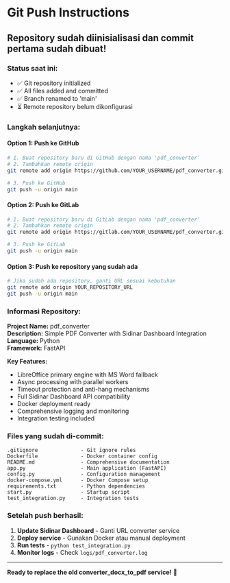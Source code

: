 # Git Push Instructions

## Repository sudah diinisialisasi dan commit pertama sudah dibuat!

### Status saat ini:
- ✅ Git repository initialized
- ✅ All files added and committed
- ✅ Branch renamed to 'main'
- ⏳ Remote repository belum dikonfigurasi

### Langkah selanjutnya:

#### Option 1: Push ke GitHub
```bash
# 1. Buat repository baru di GitHub dengan nama 'pdf_converter'
# 2. Tambahkan remote origin
git remote add origin https://github.com/YOUR_USERNAME/pdf_converter.git

# 3. Push ke GitHub
git push -u origin main
```

#### Option 2: Push ke GitLab
```bash
# 1. Buat repository baru di GitLab dengan nama 'pdf_converter'
# 2. Tambahkan remote origin
git remote add origin https://gitlab.com/YOUR_USERNAME/pdf_converter.git

# 3. Push ke GitLab
git push -u origin main
```

#### Option 3: Push ke repository yang sudah ada
```bash
# Jika sudah ada repository, ganti URL sesuai kebutuhan
git remote add origin YOUR_REPOSITORY_URL
git push -u origin main
```

### Informasi Repository:

**Project Name:** pdf_converter  
**Description:** Simple PDF Converter with Sidinar Dashboard Integration  
**Language:** Python  
**Framework:** FastAPI  

**Key Features:**
- LibreOffice primary engine with MS Word fallback
- Async processing with parallel workers  
- Timeout protection and anti-hang mechanisms
- Full Sidinar Dashboard API compatibility
- Docker deployment ready
- Comprehensive logging and monitoring
- Integration testing included

### Files yang sudah di-commit:
```
.gitignore              - Git ignore rules
Dockerfile              - Docker container config
README.md               - Comprehensive documentation
app.py                  - Main application (FastAPI)
config.py               - Configuration management
docker-compose.yml      - Docker Compose setup
requirements.txt        - Python dependencies
start.py                - Startup script
test_integration.py     - Integration tests
```

### Setelah push berhasil:

1. **Update Sidinar Dashboard** - Ganti URL converter service
2. **Deploy service** - Gunakan Docker atau manual deployment
3. **Run tests** - `python test_integration.py`
4. **Monitor logs** - Check `logs/pdf_converter.log`

---

**Ready to replace the old converter_docx_to_pdf service!** 🚀

